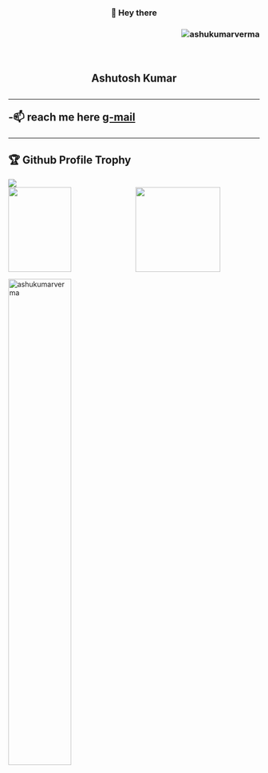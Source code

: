<!--- 👀 I’m interested in ...
- 🌱 I’m currently learning ...
- 💞️ I’m looking to collaborate on ...
--->
<!---
ashukumarverma/ashukumarverma is a ✨ special ✨ repository because its `README.md` (this file) appears on your GitHub profile.
You can click the Preview link to take a look at your changes.
--->
<h3 align="center">👋 Hey there <h3>
<p align="right"> <img src="https://komarev.com/ghpvc/?username=ashukumarverma&label=Profile%20views&color=0e75b6&style=flat" alt="ashukumarverma" /> </p><br>
<h2 align="center"> Ashutosh Kumar<h2><hr>
-📫 reach me here
<a href="ashukumar3436@gmail.com">g-mail</a>
<hr>
<h2>🏆 Github Profile Trophy</h2>
<img src="https://github-profile-trophy.vercel.app/?username=ashukumarverma&column=8&theme=gruvbox&no-frame=true"/>
<div>
<img align="left" height="170" width="50%" src="https://github-readme-stats.vercel.app/api/top-langs/?username=ashukumarverma&layout=compact" />
<img height="170" src="https://github-readme-stats.vercel.app/api?username=ashukumarverma&count_private=true&include_all_commits=true" />
</div>
<p align="left"><img width="50%" align="center" src="https://github-readme-streak-stats.herokuapp.com/?user=ashukumarverma&" alt="ashukumarverma" /></p>
